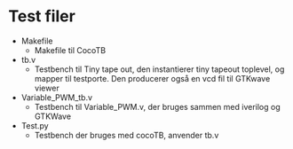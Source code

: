 # Test filer

* Makefile
  * Makefile til CocoTB
* tb.v
  * Testbench til Tiny tape out, den instantierer tiny tapeout toplevel, og mapper til testporte. Den producerer også en vcd fil til GTKwave viewer
* Variable_PWM_tb.v
  * Testbench til Variable_PWM.v, der bruges sammen med iverilog og GTKWave
* Test.py
   * Testbench der bruges med cocoTB, anvender tb.v
